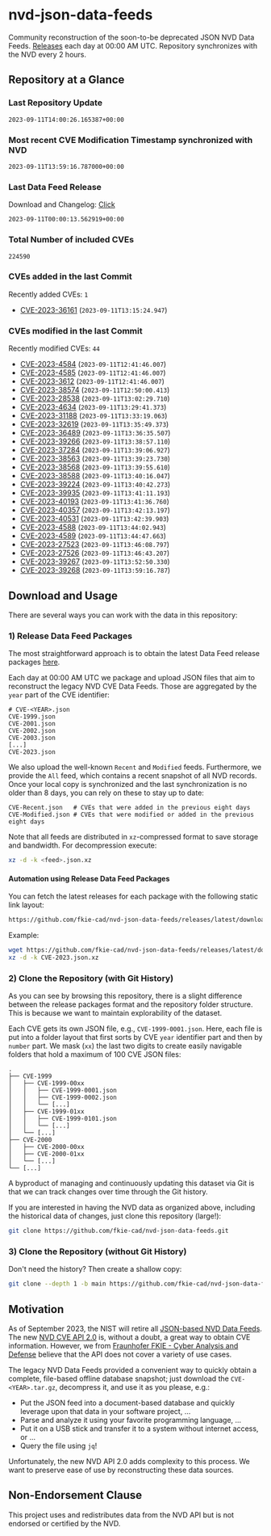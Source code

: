 # nvd-json-data-feeds

Community reconstruction of the soon-to-be deprecated JSON NVD Data Feeds. 
[Releases](https://github.com/fkie-cad/nvd-json-data-feeds/releases/latest) each day at 00:00 AM UTC.
Repository synchronizes with the NVD every 2 hours.

## Repository at a Glance

### Last Repository Update

```plain
2023-09-11T14:00:26.165387+00:00
```

### Most recent CVE Modification Timestamp synchronized with NVD

```plain
2023-09-11T13:59:16.787000+00:00
```

### Last Data Feed Release

Download and Changelog: [Click](https://github.com/fkie-cad/nvd-json-data-feeds/releases/latest)

```plain
2023-09-11T00:00:13.562919+00:00
```

### Total Number of included CVEs

```plain
224590
```

### CVEs added in the last Commit

Recently added CVEs: `1`

* [CVE-2023-36161](CVE-2023/CVE-2023-361xx/CVE-2023-36161.json) (`2023-09-11T13:15:24.947`)


### CVEs modified in the last Commit

Recently modified CVEs: `44`

* [CVE-2023-4584](CVE-2023/CVE-2023-45xx/CVE-2023-4584.json) (`2023-09-11T12:41:46.007`)
* [CVE-2023-4585](CVE-2023/CVE-2023-45xx/CVE-2023-4585.json) (`2023-09-11T12:41:46.007`)
* [CVE-2023-3612](CVE-2023/CVE-2023-36xx/CVE-2023-3612.json) (`2023-09-11T12:41:46.007`)
* [CVE-2023-38574](CVE-2023/CVE-2023-385xx/CVE-2023-38574.json) (`2023-09-11T12:50:00.413`)
* [CVE-2023-28538](CVE-2023/CVE-2023-285xx/CVE-2023-28538.json) (`2023-09-11T13:02:29.710`)
* [CVE-2023-4634](CVE-2023/CVE-2023-46xx/CVE-2023-4634.json) (`2023-09-11T13:29:41.373`)
* [CVE-2023-31188](CVE-2023/CVE-2023-311xx/CVE-2023-31188.json) (`2023-09-11T13:33:19.063`)
* [CVE-2023-32619](CVE-2023/CVE-2023-326xx/CVE-2023-32619.json) (`2023-09-11T13:35:49.373`)
* [CVE-2023-36489](CVE-2023/CVE-2023-364xx/CVE-2023-36489.json) (`2023-09-11T13:36:35.507`)
* [CVE-2023-39266](CVE-2023/CVE-2023-392xx/CVE-2023-39266.json) (`2023-09-11T13:38:57.110`)
* [CVE-2023-37284](CVE-2023/CVE-2023-372xx/CVE-2023-37284.json) (`2023-09-11T13:39:06.927`)
* [CVE-2023-38563](CVE-2023/CVE-2023-385xx/CVE-2023-38563.json) (`2023-09-11T13:39:23.730`)
* [CVE-2023-38568](CVE-2023/CVE-2023-385xx/CVE-2023-38568.json) (`2023-09-11T13:39:55.610`)
* [CVE-2023-38588](CVE-2023/CVE-2023-385xx/CVE-2023-38588.json) (`2023-09-11T13:40:16.047`)
* [CVE-2023-39224](CVE-2023/CVE-2023-392xx/CVE-2023-39224.json) (`2023-09-11T13:40:42.273`)
* [CVE-2023-39935](CVE-2023/CVE-2023-399xx/CVE-2023-39935.json) (`2023-09-11T13:41:11.193`)
* [CVE-2023-40193](CVE-2023/CVE-2023-401xx/CVE-2023-40193.json) (`2023-09-11T13:41:36.760`)
* [CVE-2023-40357](CVE-2023/CVE-2023-403xx/CVE-2023-40357.json) (`2023-09-11T13:42:13.197`)
* [CVE-2023-40531](CVE-2023/CVE-2023-405xx/CVE-2023-40531.json) (`2023-09-11T13:42:39.903`)
* [CVE-2023-4588](CVE-2023/CVE-2023-45xx/CVE-2023-4588.json) (`2023-09-11T13:44:02.943`)
* [CVE-2023-4589](CVE-2023/CVE-2023-45xx/CVE-2023-4589.json) (`2023-09-11T13:44:47.663`)
* [CVE-2023-27523](CVE-2023/CVE-2023-275xx/CVE-2023-27523.json) (`2023-09-11T13:46:08.797`)
* [CVE-2023-27526](CVE-2023/CVE-2023-275xx/CVE-2023-27526.json) (`2023-09-11T13:46:43.207`)
* [CVE-2023-39267](CVE-2023/CVE-2023-392xx/CVE-2023-39267.json) (`2023-09-11T13:52:50.330`)
* [CVE-2023-39268](CVE-2023/CVE-2023-392xx/CVE-2023-39268.json) (`2023-09-11T13:59:16.787`)


## Download and Usage

There are several ways you can work with the data in this repository:

### 1) Release Data Feed Packages

The most straightforward approach is to obtain the latest Data Feed release packages [here](https://github.com/fkie-cad/nvd-json-data-feeds/releases/latest).

Each day at 00:00 AM UTC we package and upload JSON files that aim to reconstruct the legacy NVD CVE Data Feeds.
Those are aggregated by the `year` part of the CVE identifier:

```
# CVE-<YEAR>.json
CVE-1999.json
CVE-2001.json
CVE-2002.json
CVE-2003.json
[...]
CVE-2023.json
```

We also upload the well-known `Recent` and `Modified` feeds.
Furthermore, we provide the `All` feed, which contains a recent snapshot of all NVD records.
Once your local copy is synchronized and the last synchronization is no older than 8 days, you can rely on these to stay up to date:

```plain
CVE-Recent.json   # CVEs that were added in the previous eight days
CVE-Modified.json # CVEs that were modified or added in the previous eight days
```

Note that all feeds are distributed in `xz`-compressed format to save storage and bandwidth.
For decompression execute:

```sh
xz -d -k <feed>.json.xz
```


#### Automation using Release Data Feed Packages

You can fetch the latest releases for each package with the following static link layout:

```sh
https://github.com/fkie-cad/nvd-json-data-feeds/releases/latest/download/CVE-<YEAR>.json.xz
```

Example:

```sh
wget https://github.com/fkie-cad/nvd-json-data-feeds/releases/latest/download/CVE-2023.json.xz
xz -d -k CVE-2023.json.xz
```

### 2) Clone the Repository (with Git History)

As you can see by browsing this repository, there is a slight difference between the release packages format and the repository folder structure.
This is because we want to maintain explorability of the dataset.

Each CVE gets its own JSON file, e.g., `CVE-1999-0001.json`.
Here, each file is put into a folder layout that first sorts by CVE `year` identifier part and then by `number` part.
We mask (`xx`) the last two digits to create easily navigable folders that hold a maximum of 100 CVE JSON files:

```plain
.
├── CVE-1999
│   ├── CVE-1999-00xx
│   │   ├── CVE-1999-0001.json
│   │   ├── CVE-1999-0002.json
│   │   └── [...]
│   ├── CVE-1999-01xx
│   │   ├── CVE-1999-0101.json
│   │   └── [...]
│   └── [...]
├── CVE-2000
│   ├── CVE-2000-00xx
│   ├── CVE-2000-01xx
│   └── [...]
└── [...]
```

A byproduct of managing and continuously updating this dataset via Git is that we can track changes over time through the Git history.

If you are interested in having the NVD data as organized above, including the historical data of changes, just clone this repository (large!):

```sh
git clone https://github.com/fkie-cad/nvd-json-data-feeds.git
```

### 3) Clone the Repository (without Git History)

Don't need the history? Then create a shallow copy:

```sh
git clone --depth 1 -b main https://github.com/fkie-cad/nvd-json-data-feeds.git
```

## Motivation

As of September 2023, the NIST will retire all [JSON-based NVD Data Feeds](https://nvd.nist.gov/vuln/data-feeds#divRetirementBanner-1).
The new [NVD CVE API 2.0](https://nvd.nist.gov/developers/vulnerabilities) is, without a doubt, a great way to obtain CVE information.
However, we from [Fraunhofer FKIE - Cyber Analysis and Defense](https://www.fkie.fraunhofer.de/en/departments/cad.html) believe that the API does not cover a variety of use cases.

The legacy NVD Data Feeds provided a convenient way to quickly obtain a complete, file-based offline database snapshot; just download the `CVE-<YEAR>.tar.gz`, decompress it, and use it as you please, e.g.:

* Put the JSON feed into a document-based database and quickly leverage upon that data in your software project, ...
* Parse and analyze it using your favorite programming language, ...
* Put it on a USB stick and transfer it to a system without internet access, or ...
* Query the file using `jq`!

Unfortunately, the new NVD API 2.0 adds complexity to this process.
We want to preserve ease of use by reconstructing these data sources.

## Non-Endorsement Clause

This project uses and redistributes data from the NVD API but is not endorsed or certified by the NVD.